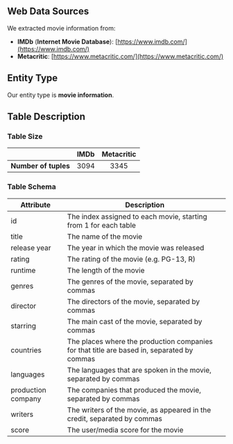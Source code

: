 ## Web Data Sources

We extracted movie information from:
- **IMDb** (**Internet Movie Database**): [https://www.imdb.com/](https://www.imdb.com/)
- **Metacritic**: [https://www.metacritic.com/](https://www.metacritic.com/)

## Entity Type
Our entity type is **movie information**. 

##  Table Description

### Table Size

| | IMDb  | Metacritic |
| --- | :---: | :---: |
| **Number of tuples** | 3094  | 3345  |

### Table Schema

| Attribute | Description |
| --- | --- |
| id | The index assigned to each movie, starting from 1 for each table |
| title | The name of the movie |
| release year | The year in which the movie was released |
| rating | The rating of the movie (e.g. PG-13, R) |
| runtime | The length of the movie |
| genres | The genres of the movie, separated by commas |
| director | The directors of the movie, separated by commas |
| starring | The main cast of the movie, separated by commas |
| countries | The places where the production companies for that title are based in, separated by commas |
| languages | The languages that are spoken in the movie, separated by commas |
| production company | The companies that produced the movie, separated by commas |
| writers | The writers of the movie, as appeared in the credit, separated by commas |
| score | The user/media score for the movie |

